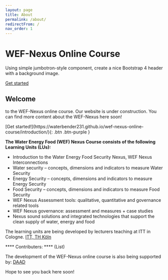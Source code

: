 ```yaml
---
layout: page
title: About
permalink: /about/
redirectFrom: /
nav_order: 1
---
```


<!-- Bootstrap Static Header -->
<div style="background: url(/wef-nexus-online-course/assets/about-header.png)" class="jumbotron bg-cover text-white">
    <div class="container py-5 text-center">
        <h1 class="display-4 font-weight-bold">WEF-Nexus Online Course</h1>
        <p class="font-italic mb-0">Using simple jumbotron-style component, create a nice Bootstrap 4 header with a background image.</p>
        <a href="#" role="button" class="btn btn-primary px-5">Get started</a>
    </div>
</div>


## Welcome 
to the WEF-Nexus online course. Our website is under construction. You can find more content about the WEF-Nexus here soon! 

<span class="fs-8">
[Get started!](https://waterbender231.github.io/wef-nexus-online-course/introduction/){: .btn .btn-purple }
</span>

**The Water Energy Food (WEF) Nexus Course consists of the following Learning Units (LUs):**

- Introduction to the Water Energy Food Security Nexus, WEF Nexus Interconnections
- Water security – concepts, dimensions and indicators to measure Water Security
- Energy Security – concepts, dimensions and indicators to measure Energy Security
- Food Security – concepts, dimensions and indicators to measure Food Security
- WEF Nexus Assessment tools: qualitative, quantitative and governance related tools
- WEF Nexus governance: assessment and measures + case studies
- Nexus sound solutions and integrated technologies that support the clean supply of water, energy and food


The learning units are being developed by lecturers teaching at ITT in Cologne. 
[ITT, TH Köln](https://www.tt.th-koeln.de/)

**** Contributers: ****
(List)

The development of the WEF-Nexus online course is also being supported by:
[DAAD](https://www.daad.de/)


Hope to see you back here soon!